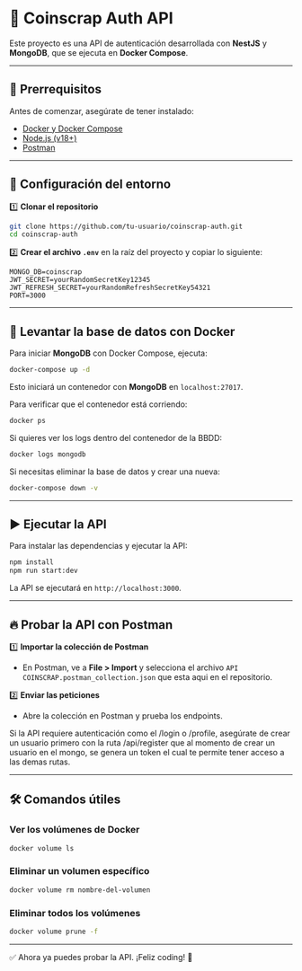 # 🚀 Coinscrap Auth API

Este proyecto es una API de autenticación desarrollada con **NestJS** y **MongoDB**, que se ejecuta en **Docker Compose**.

---

## 📂 Prerrequisitos

Antes de comenzar, asegúrate de tener instalado:

- [Docker y Docker Compose](https://docs.docker.com/get-docker/)
- [Node.js (v18+)](https://nodejs.org/)
- [Postman](https://www.postman.com/)

---

## 🔧 Configuración del entorno

1️⃣ **Clonar el repositorio**

```sh
git clone https://github.com/tu-usuario/coinscrap-auth.git
cd coinscrap-auth
```

2️⃣ **Crear el archivo `.env`** en la raíz del proyecto y copiar lo siguiente:

```env
MONGO_DB=coinscrap
JWT_SECRET=yourRandomSecretKey12345
JWT_REFRESH_SECRET=yourRandomRefreshSecretKey54321
PORT=3000
```

---

## 🐳 Levantar la base de datos con Docker

Para iniciar **MongoDB** con Docker Compose, ejecuta:

```sh
docker-compose up -d
```

Esto iniciará un contenedor con **MongoDB** en `localhost:27017`.

Para verificar que el contenedor está corriendo:

```sh
docker ps
```

Si quieres ver los logs dentro del contenedor de la BBDD:

```sh
docker logs mongodb
```

Si necesitas eliminar la base de datos y crear una nueva:

```sh
docker-compose down -v
```

---

## ▶️ Ejecutar la API

Para instalar las dependencias y ejecutar la API:

```sh
npm install
npm run start:dev
```

La API se ejecutará en `http://localhost:3000`.

---

## 🔥 Probar la API con Postman

1️⃣ **Importar la colección de Postman**

- En Postman, ve a **File > Import** y selecciona el archivo `API COINSCRAP.postman_collection.json` que esta aqui en el repositorio.

2️⃣ **Enviar las peticiones**

- Abre la colección en Postman y prueba los endpoints.

Si la API requiere autenticación como el /login o /profile, asegúrate de crear un usuario primero con la ruta /api/register que al momento de crear un usuario en el mongo, se genera un token el cual te permite tener acceso a las demas rutas.

---

## 🛠 Comandos útiles

### Ver los volúmenes de Docker

```sh
docker volume ls
```

### Eliminar un volumen específico

```sh
docker volume rm nombre-del-volumen
```

### Eliminar todos los volúmenes

```sh
docker volume prune -f
```

---

✅ Ahora ya puedes probar la API. ¡Feliz coding! 🚀
